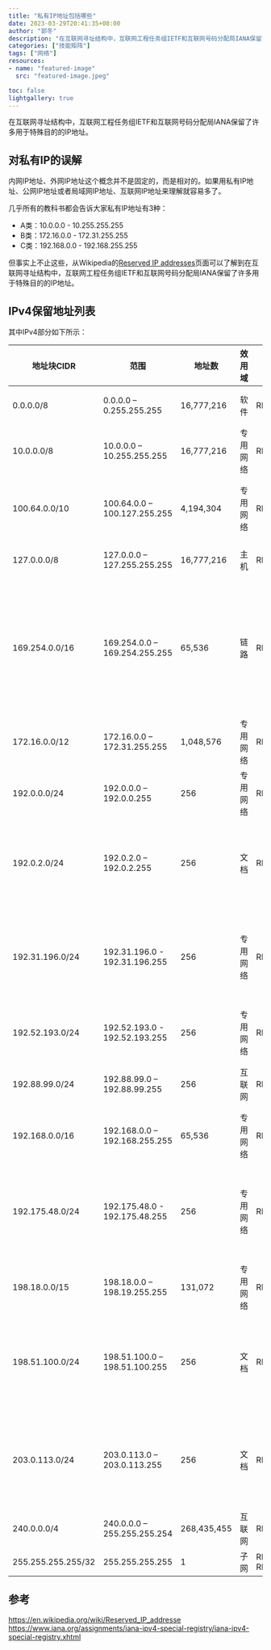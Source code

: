 ```yaml
---
title: "私有IP地址包括哪些"
date: 2023-03-29T20:41:35+08:00
author: "郭冬"
description: "在互联网寻址结构中，互联网工程任务组IETF和互联网号码分配局IANA保留了许多用于特殊目的的IP地址。"
categories: ["技能矩阵"]
tags: ["网络"]
resources:
- name: "featured-image"
  src: "featured-image.jpeg"

toc: false
lightgallery: true
---
```


在互联网寻址结构中，互联网工程任务组IETF和互联网号码分配局IANA保留了许多用于特殊目的的IP地址。

<!--more-->

## 对私有IP的误解

内网IP地址、外网IP地址这个概念并不是固定的，而是相对的。如果用私有IP地址、公网IP地址或者局域网IP地址、互联网IP地址来理解就容易多了。

几乎所有的教科书都会告诉大家私有IP地址有3种：

+ A类：10.0.0.0 - 10.255.255.255
+ B类：172.16.0.0 - 172.31.255.255
+ C类：192.168.0.0 - 192.168.255.255

但事实上不止这些，从Wikipedia的[Reserved IP addresses](https://en.wikipedia.org/wiki/Reserved_IP_addresses)页面可以了解到在互联网寻址结构中，互联网工程任务组IETF和互联网号码分配局IANA保留了许多用于特殊目的的IP地址。

## IPv4保留地址列表

其中IPv4部分如下所示：

| 地址块CIDR         | 范围                          | 地址数      | 效用域   | RFC             | 用途                               |
| ------------------ | ----------------------------- | ----------- | -------- | --------------- | ----------------------------------- |
| 0.0.0.0/8          | 0.0.0.0 – 0.255.255.255       | 16,777,216  | 软件     | RFC791          | 用于广播信息到当前主机 |
| 10.0.0.0/8         | 10.0.0.0 – 10.255.255.255     | 16,777,216  | 专用网络 | RFC1918         | 用于专用网络中的本地通信 |
| 100.64.0.0/10      | 100.64.0.0 – 100.127.255.255  | 4,194,304   | 专用网络 | RFC6598         | 用于在电信级NAT环境中服务提供商与其用户通信 |
| 127.0.0.0/8        | 127.0.0.0 – 127.255.255.255   | 16,777,216  | 主机     | RFC1122         | 用于到本地主机的环回地址 |
| 169.254.0.0/16     | 169.254.0.0 – 169.254.255.255 | 65,536      | 链路     | RFC3927         | 用于单链路的两个主机之间的链路本地地址，而没有另外指定IP地址，例如通常从DHCP服务器所检索到的IP地址 |
| 172.16.0.0/12      | 172.16.0.0 – 172.31.255.255   | 1,048,576   | 专用网络 | RFC1918         | 用于专用网络中的本地通信 |
| 192.0.0.0/24       | 192.0.0.0 – 192.0.0.255       | 256         | 专用网络 | RFC6890         | 用于IANA的IPv4特殊用途地址表 |
| 192.0.2.0/24       | 192.0.2.0 – 192.0.2.255       | 256         | 文档     | RFC5737         | 分配为用于文档和示例中的“TEST-NET”（测试网），它不应该被公开使用 |
| 192.31.196.0/24    | 192.31.196.0 - 192.31.196.255 | 256         | 专用网络 | RFC7535         | 旨在处理私有使用地址的反向DNS查询（这些地址永远不会出现在公共DNS 系统中）|
| 192.52.193.0/24    | 192.52.193.0 - 192.52.193.255 | 256         | 专用网络 | RFC7450         | 用于自动组播隧道（AMT）|
| 192.88.99.0/24     | 192.88.99.0 – 192.88.99.255   | 256         | 互联网   | RFC7526         | 用于6to4任播中继。（已废弃 RFC7526）|
| 192.168.0.0/16     | 192.168.0.0 – 192.168.255.255 | 65,536      | 专用网络 | RFC1918         | 用于专用网络中的本地通信 |
| 192.175.48.0/24    | 192.175.48.0 - 192.175.48.255 | 256         | 专用网络 | RFC7534         | 旨在处理私有使用地址的反向DNS查询（这些地址永远不会出现在公共DNS 系统中）|
| 198.18.0.0/15      | 198.18.0.0 – 198.19.255.255   | 131,072     | 专用网络 | RFC2544         | 用于测试两个不同的子网的网间通信 |
| 198.51.100.0/24    | 198.51.100.0 – 198.51.100.255 | 256         | 文档     | RFC5737         | 分配为用于文档和示例中的“TEST-NET-2”（测试-网-2），它不应该被公开使用 |
| 203.0.113.0/24     | 203.0.113.0 – 203.0.113.255   | 256         | 文档     | RFC5737         | 分配为用于文档和示例中的“TEST-NET-3”（测试-网-3），它不应该被公开使用 |
| 240.0.0.0/4        | 240.0.0.0 – 255.255.255.254   | 268,435,455 | 互联网   | RFC1112         | 用于将来使用 |
| 255.255.255.255/32 | 255.255.255.255               | 1           | 子网     | RFC8190, RFC919 | 用于受限广播地址 |

## 参考

https://en.wikipedia.org/wiki/Reserved_IP_addresse  
https://www.iana.org/assignments/iana-ipv4-special-registry/iana-ipv4-special-registry.xhtml  
